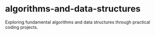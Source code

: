 # algorithms-and-data-structures
Exploring fundamental algorithms and data structures through practical coding projects.
